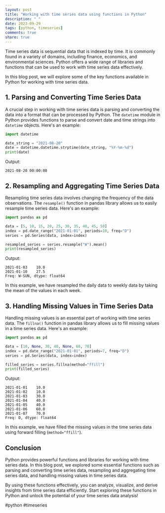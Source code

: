 ```yaml
---
layout: post
title: "Working with time series data using functions in Python"
description: " "
date: 2023-09-29
tags: [python, timeseries]
comments: true
share: true
---
```


Time series data is sequential data that is indexed by time. It is commonly found in a variety of domains, including finance, economics, and environmental sciences. Python offers a wide range of libraries and functions that can be used to work with time series data effectively.

In this blog post, we will explore some of the key functions available in Python for working with time series data.

## 1. Parsing and Converting Time Series Data

A crucial step in working with time series data is parsing and converting the data into a format that can be processed by Python. The `datetime` module in Python provides functions to parse and convert date and time strings into `datetime` objects. Here's an example:

```python
import datetime

date_string = "2021-08-20"
date = datetime.datetime.strptime(date_string, "%Y-%m-%d")
print(date)
```

Output:
```
2021-08-20 00:00:00
```

## 2. Resampling and Aggregating Time Series Data

Resampling time series data involves changing the frequency of the data observations. The `resample()` function in pandas library allows us to easily resample time series data. Here's an example:

```python
import pandas as pd

data = [5, 10, 15, 20, 25, 30, 35, 40, 45, 50]
index = pd.date_range("2021-01-01", periods=10, freq="D")
series = pd.Series(data, index=index)

resampled_series = series.resample("W").mean()
print(resampled_series)
```

Output:
```
2021-01-03    10.0
2021-01-10    27.5
Freq: W-SUN, dtype: float64
```

In this example, we have resampled the daily data to weekly data by taking the mean of the values in each week.

## 3. Handling Missing Values in Time Series Data

Handling missing values is an essential part of working with time series data. The `fillna()` function in pandas library allows us to fill missing values in a time series data. Here's an example:

```python
import pandas as pd

data = [10, None, 30, 40, None, 60, 70]
index = pd.date_range("2021-01-01", periods=7, freq="D")
series = pd.Series(data, index=index)

filled_series = series.fillna(method="ffill")
print(filled_series)
```

Output:
```
2021-01-01    10.0
2021-01-02    10.0
2021-01-03    30.0
2021-01-04    40.0
2021-01-05    40.0
2021-01-06    60.0
2021-01-07    70.0
Freq: D, dtype: float64
```

In this example, we have filled the missing values in the time series data using forward filling (`method="ffill"`).

## Conclusion

Python provides powerful functions and libraries for working with time series data. In this blog post, we explored some essential functions such as parsing and converting time series data, resampling and aggregating time series data, and handling missing values in time series data.

By using these functions effectively, you can analyze, visualize, and derive insights from time series data efficiently. Start exploring these functions in Python and unlock the potential of your time series data analysis!

#python #timeseries